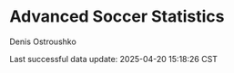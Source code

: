 # Advanced Soccer Statistics
Denis Ostroushko

<!-- gfm -->

Last successful data update: 2025-04-20 15:18:26 CST
